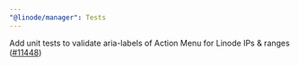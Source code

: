 ```yaml
---
"@linode/manager": Tests
---
```


Add unit tests to validate aria-labels of Action Menu for Linode IPs & ranges ([#11448](https://github.com/linode/manager/pull/11448))
